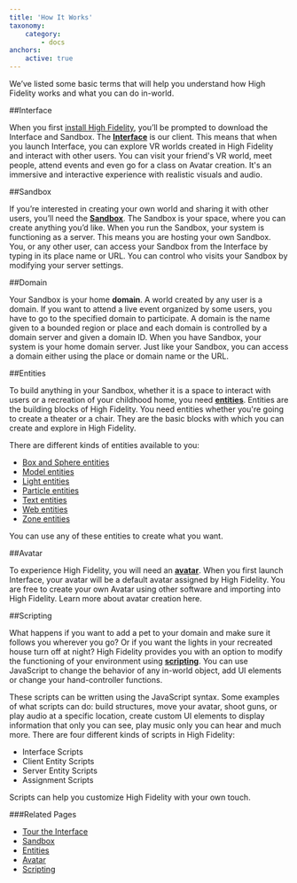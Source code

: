 ```yaml
---
title: 'How It Works'
taxonomy:
    category:
        - docs
anchors:
    active: true
---
```


We’ve listed some basic terms that will help you understand how High Fidelity works and what you can do in-world. 

##Interface

When you first [install High Fidelity](../../installation), you’ll be prompted to download the Interface and Sandbox. 
The [**Interface**](../../../create-and-explore/explore-interface) is our client. This means that when you launch Interface, you can explore VR worlds created in High Fidelity and interact with other users. You can visit your friend's VR world, meet people, attend events and even go for a class on Avatar creation. It's an immersive and interactive experience with realistic visuals and audio. 



##Sandbox

If you’re interested in creating your own world and sharing it with other users, you’ll need the [**Sandbox**]((../../../create-and-explore/start-working-in-your-sandbox)). The Sandbox is your space, where you can create anything you’d like. When you run the Sandbox, your system is functioning as a server. This means you are hosting your own Sandbox. You, or any other user, can access your Sandbox from the Interface by typing in its place name or URL. You can control who visits your Sandbox by modifying your server settings.  



##Domain

Your Sandbox is your home **domain**. A world created by any user is a domain. If you want to attend a live event organized by some users, you have to go to the specified domain to participate. A domain is the name given to a bounded region or place and each domain is controlled by a domain server and given a domain ID. When you have Sandbox, your system is your home domain server. Just like your Sandbox, you can access a domain either using the place or domain name or the URL. 



##Entities

To build anything in your Sandbox, whether it is a space to interact with users or a recreation of your childhood home, you need [**entities**](../../../create-and-explore/entities). Entities are the building blocks of High Fidelity. You need entities whether you're going to create a theater or a chair. They are the basic blocks with which you can create and explore in High Fidelity.

There are different kinds of entities available to you:
* [Box and Sphere entities](../.../../create-and-explore/entities/box-and-sphere-entities)
* [Model entities](../.../../create-and-explore/entities/model-entities)
* [Light entities](../.../../create-and-explore/entities/light-entities)
* [Particle entities](../.../../create-and-explore/entities/particle-entities)
* [Text entities](../.../../create-and-explore/entities/text-entities)
* [Web entities](../.../../create-and-explore/entities/web-entities)
* [Zone entities](../.../../create-and-explore/entities/zone-entities)

You can use any of these entities to create what you want. 



##Avatar

To experience High Fidelity, you will need an [**avatar**](../../../create-and-explore/avatars). When you first launch Interface, your avatar will be a default avatar assigned by High Fidelity. You are free to create your own Avatar using other software and importing into High Fidelity. Learn more about avatar creation here. 



##Scripting

What happens if you want to add a pet to your domain and make sure it follows you wherever you go? Or if you want the lights in your recreated house turn off at night? High Fidelity provides you with an option to modify the functioning of your environment using [**scripting**](../../../create-and-explore/all-about-scripting). You can use JavaScript to change the behavior of any in-world object, add UI elements or change your hand-controller functions. 

These scripts can be written using the JavaScript syntax. Some examples of what scripts can do: build structures, move your avatar, shoot guns, or play audio at a specific location, create custom UI elements to display information that only you can see, play music only you can hear and much more. There are four different kinds of scripts in High Fidelity:
* Interface Scripts
* Client Entity Scripts
* Server Entity Scripts
* Assignment Scripts

Scripts can help you customize High Fidelity with your own touch. 



###Related Pages

* [Tour the Interface](../../../create-and-explore/explore-interface)
* [Sandbox](../../../create-and-explore/start-working-in-your-sandbox)
* [Entities](../../../create-and-explore/entities)
* [Avatar](../../../create-and-explore/avatars)
* [Scripting](../../../create-and-explore/all-about-scripting)
